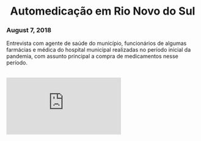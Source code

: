 <center><h1>Automedicação em Rio Novo do Sul</h1></center>
<h3>August 7, 2018</h3>


Entrevista com agente de saúde do município, funcionários de algumas farmácias e médica do hospital municipal realizadas no período inicial da pandemia, com assunto principal
a compra de medicamentos nesse período.

<br>
<div class="containerVideo">
  <iframe class="responsive-iframe-Video" src="https://www.youtube.com/watch?v=-hC6W4idgE0&feature=youtu.be" frameborder="0" allow="accelerometer; autoplay; encrypted-media; gyroscope; picture-in-picture" allowfullscreen></iframe>
</div>
<br>
